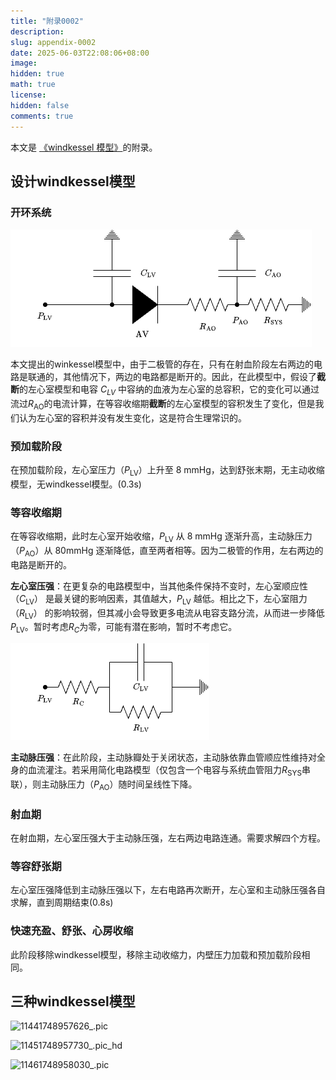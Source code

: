 ```yaml
---
title: "附录0002"
description: 
slug: appendix-0002
date: 2025-06-03T22:08:06+08:00
image: 
hidden: true
math: true
license: 
hidden: false
comments: true
---
```


本文是 [《windkessel 模型》](/p/windkessel/)的附录。

## 设计windkessel模型

### 开环系统



![](./figures/appendix-0002/_2.drawio.png)



本文提出的winkessel模型中，由于二极管的存在，只有在射血阶段左右两边的电路是联通的，其他情况下，两边的电路都是断开的。因此，在此模型中，假设了**截断**的左心室模型和电容 $C_{LV}$ 中容纳的血液为左心室的总容积，它的变化可以通过流过$R_\text{AO}$的电流计算，在等容收缩期**截断**的左心室模型的容积发生了变化，但是我们认为左心室的容积并没有发生变化，这是符合生理常识的。

### 预加载阶段

在预加载阶段，左心室压力（$P_\text{LV}$）上升至 8 mmHg，达到舒张末期，无主动收缩模型，无windkessel模型。(0.3s)

### 等容收缩期


在等容收缩期，此时左心室开始收缩，$P_\text{LV}$ 从 8 mmHg 逐渐升高，主动脉压力（$P_\text{AO}$）从 $80\text{mmHg}$ 逐渐降低，直至两者相等。因为二极管的作用，左右两边的电路是断开的。

**左心室压强**：在更复杂的电路模型中，当其他条件保持不变时，左心室顺应性（$C_\text{LV}$） 是最关键的影响因素，其值越大，$P_\text{LV}$ 越低。相比之下，左心室阻力（$R_\text{LV}$） 的影响较弱，但其减小会导致更多电流从电容支路分流，从而进一步降低 $P_\text{LV}$。暂时考虑$R_C$为零，可能有潜在影响，暂时不考虑它。

![](figures/appendix-0002/3E-windkessel.drawio.png)

**主动脉压强**：在此阶段，主动脉瓣处于关闭状态，主动脉依靠血管顺应性维持对全身的血流灌注。若采用简化电路模型（仅包含一个电容与系统血管阻力$R_\text{SYS}$串联），则主动脉压力（$P_\text{AO}$）随时间呈线性下降。

### 射血期

在射血期，左心室压强大于主动脉压强，左右两边电路连通。需要求解四个方程。

### 等容舒张期

左心室压强降低到主动脉压强以下，左右电路再次断开，左心室和主动脉压强各自求解，直到周期结束(0.8s)

### 快速充盈、舒张、心房收缩

此阶段移除windkessel模型，移除主动收缩力，内壁压力加载和预加载阶段相同。

## 三种windkessel模型


![11441748957626_.pic](https://githubimages.pengfeima.cn/images/202506032144779.jpg)

![11451748957730_.pic_hd](https://githubimages.pengfeima.cn/images/202506032145032.jpg)

![11461748958030_.pic](https://githubimages.pengfeima.cn/images/202506032144788.jpg)



